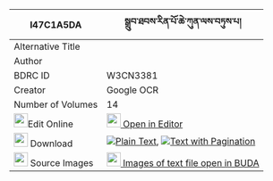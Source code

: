 |I47C1A5DA|སྒྲུབ་ཐབས་རིན་པོ་ཆེ་ཀུན་ལས་བཏུས་པ། 
| --- | --- 
|Alternative Title |
|Author | 
|BDRC ID | W3CN3381
|Creator | Google OCR
|Number of Volumes| 14
|<img width="25" src="https://img.icons8.com/color/25/000000/edit-property.png">Edit Online| [<img width="25" src="https://avatars.githubusercontent.com/u/45091458?s=200&v=4"> Open in Editor](http://editor.openpecha.org/I47C1A5DA)
|<img width="25" src="https://img.icons8.com/fluent/48/000000/download-2.png"/>  Download | [![](https://img.icons8.com/color/20/000000/txt.png)Plain Text](https://github.com/Openpecha/I47C1A5DA/releases/download/v1/drubtab_rinpoche_kun_la_sa_tup_plain_I47C1A5DA.zip), [![](https://img.icons8.com/color/20/000000/txt.png)Text with Pagination](https://github.com/Openpecha/I47C1A5DA/releases/download/v1/drubtab_rinpoche_kun_la_sa_tup_pages_I47C1A5DA.zip)
|<img width="25" src="https://img.icons8.com/plasticine/100/000000/pictures-folder.png"/>  Source Images | [<img width="25" src="https://library.bdrc.io/icons/BUDA-small.svg"> Images of text file open in BUDA](https://library.bdrc.io/show/bdr:W3CN3381)